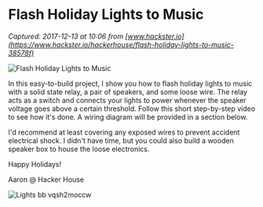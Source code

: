 # Flash Holiday Lights to Music

_Captured: 2017-12-13 at 10:06 from [www.hackster.io](https://www.hackster.io/hackerhouse/flash-holiday-lights-to-music-38578f)_

![Flash Holiday Lights to Music](https://hackster.imgix.net/uploads/attachments/386985/short-clip_zPF9KpW5uu.gif?auto=compress%2Cformat&w=900&h=675&fit=min)

In this easy-to-build project, I show you how to flash holiday lights to music with a solid state relay, a pair of speakers, and some loose wire. The relay acts as a switch and connects your lights to power whenever the speaker voltage goes above a certain threshold. Follow this short step-by-step video to see how it's done. A wiring diagram will be provided in a section below.

I'd recommend at least covering any exposed wires to prevent accident electrical shock. I didn't have time, but you could also build a wooden speaker box to house the loose electronics.

Happy Holidays!

Aaron @ Hacker House

![Lights bb vqsh2moccw](https://halckemy.s3.amazonaws.com/uploads/attachments/387001/lights_bb_vQsH2MoccW.png)
